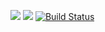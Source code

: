 <a href="https://codeclimate.com/github/ianproletov/project-lvl1-s392/maintainability"><img src="https://api.codeclimate.com/v1/badges/a7d70506ba66cfacd718/maintainability" /></a>
<a href="https://codeclimate.com/github/ianproletov/project-lvl1-s392/test_coverage"><img src="https://api.codeclimate.com/v1/badges/a7d70506ba66cfacd718/test_coverage" /></a>
[![Build Status](https://travis-ci.org/ianproletov/project-lvl1-s392.svg?branch=master)](https://travis-ci.org/ianproletov/project-lvl1-s392)